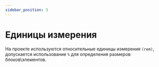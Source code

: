 ```yaml
---
sidebar_position: 3
---
```


# Единицы измерения
На проекте используются относительные единицы измерения ```(rem)```, допускается использование ```%``` для определения размеров блоков\элементов.